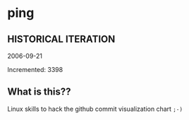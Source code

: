 # ping

## HISTORICAL ITERATION
2006-09-21

Incremented: 3398

## What is this?? 
Linux skills to hack the github commit visualization chart `;-)`
